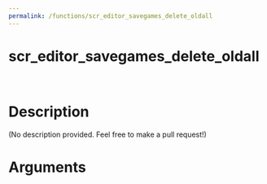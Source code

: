 ```yaml
---
permalink: /functions/scr_editor_savegames_delete_oldall
---
```

# scr_editor_savegames_delete_oldall  
&nbsp;  
# Description  
(No description provided. Feel free to make a pull request!) 
&nbsp;  
# Arguments


